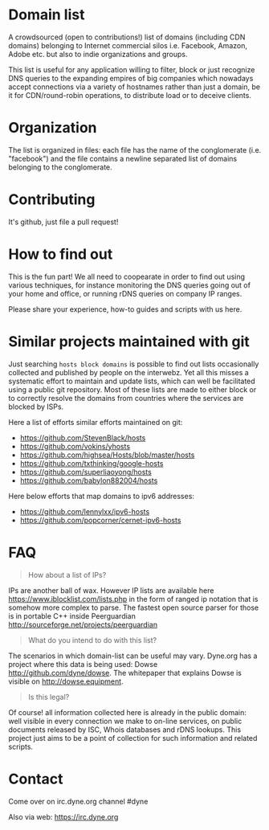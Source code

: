 # Domain list

A crowdsourced (open to contributions!) list of domains (including CDN domains) belonging to Internet commercial silos i.e. Facebook, Amazon, Adobe etc. but also to indie organizations and groups.

This list is useful for any application willing to filter, block or just recognize DNS queries to the expanding empires of big companies which nowadays accept connections via a variety of hostnames rather than just a domain, be it for CDN/round-robin operations, to distribute load or to deceive clients.

# Organization

The list is organized in files: each file has the name of the conglomerate (i.e. "facebook") and the file contains a newline separated list of domains belonging to the conglomerate.

# Contributing

It's github, just file a pull request!

# How to find out

This is the fun part! We all need to coopearate in order to find out using various techniques, for instance monitoring the DNS queries going out of your home and office, or running rDNS queries on company IP ranges.

Please share your experience, how-to guides and scripts with us here.

# Similar projects maintained with git

Just searching `hosts block domains` is possible to find out lists occasionally collected and published by people on the interwebz. Yet all this misses a systematic effort to maintain and update lists, which can well be facilitated using a public git repository. Most of these lists are made to either block or to correctly resolve the domains from countries where the services are blocked by ISPs.

Here a list of efforts similar efforts maintained on git:

- https://github.com/StevenBlack/hosts
- https://github.com/vokins/yhosts
- https://github.com/highsea/Hosts/blob/master/hosts
- https://github.com/txthinking/google-hosts
- https://github.com/superliaoyong/hosts
- https://github.com/babylon882004/hosts

Here below efforts that map domains to ipv6 addresses:

- https://github.com/lennylxx/ipv6-hosts
- https://github.com/popcorner/cernet-ipv6-hosts

# FAQ

> How about a list of IPs?

IPs are another ball of wax. However IP lists are available here https://www.iblocklist.com/lists.php in the form of ranged ip notation that is somehow more complex to parse. The fastest open source parser for those is in portable C++ inside Peerguardian http://sourceforge.net/projects/peerguardian

> What do you intend to do with this list?

The scenarios in which domain-list can be useful may vary. Dyne.org has a project where this data is being used: Dowse http://github.com/dyne/dowse. The whitepaper that explains Dowse is visible on http://dowse.equipment.

> Is this legal?

Of course! all information collected here is already in the public domain: well visible in every connection we make to on-line services, on public documents released by ISC, Whois databases and rDNS lookups. This project just aims to be a point of collection for such information and related scripts.

# Contact

Come over on irc.dyne.org channel #dyne

Also via web: https://irc.dyne.org
